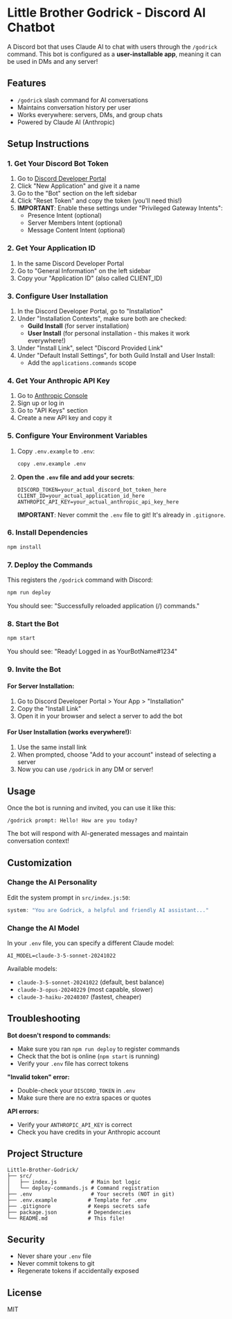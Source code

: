 # Little Brother Godrick - Discord AI Chatbot

A Discord bot that uses Claude AI to chat with users through the `/godrick` command. This bot is configured as a **user-installable app**, meaning it can be used in DMs and any server!

## Features

- `/godrick` slash command for AI conversations
- Maintains conversation history per user
- Works everywhere: servers, DMs, and group chats
- Powered by Claude AI (Anthropic)

## Setup Instructions

### 1. Get Your Discord Bot Token

1. Go to [Discord Developer Portal](https://discord.com/developers/applications)
2. Click "New Application" and give it a name
3. Go to the "Bot" section on the left sidebar
4. Click "Reset Token" and copy the token (you'll need this!)
5. **IMPORTANT**: Enable these settings under "Privileged Gateway Intents":
   - Presence Intent (optional)
   - Server Members Intent (optional)
   - Message Content Intent (optional)

### 2. Get Your Application ID

1. In the same Discord Developer Portal
2. Go to "General Information" on the left sidebar
3. Copy your "Application ID" (also called CLIENT_ID)

### 3. Configure User Installation

1. In the Discord Developer Portal, go to "Installation"
2. Under "Installation Contexts", make sure both are checked:
   - **Guild Install** (for server installation)
   - **User Install** (for personal installation - this makes it work everywhere!)
3. Under "Install Link", select "Discord Provided Link"
4. Under "Default Install Settings", for both Guild Install and User Install:
   - Add the `applications.commands` scope

### 4. Get Your Anthropic API Key

1. Go to [Anthropic Console](https://console.anthropic.com/)
2. Sign up or log in
3. Go to "API Keys" section
4. Create a new API key and copy it

### 5. Configure Your Environment Variables

1. Copy `.env.example` to `.env`:
   ```bash
   copy .env.example .env
   ```

2. **Open the `.env` file and add your secrets**:
   ```
   DISCORD_TOKEN=your_actual_discord_bot_token_here
   CLIENT_ID=your_actual_application_id_here
   ANTHROPIC_API_KEY=your_actual_anthropic_api_key_here
   ```

   **IMPORTANT**: Never commit the `.env` file to git! It's already in `.gitignore`.

### 6. Install Dependencies

```bash
npm install
```

### 7. Deploy the Commands

This registers the `/godrick` command with Discord:

```bash
npm run deploy
```

You should see: "Successfully reloaded application (/) commands."

### 8. Start the Bot

```bash
npm start
```

You should see: "Ready! Logged in as YourBotName#1234"

### 9. Invite the Bot

#### For Server Installation:
1. Go to Discord Developer Portal > Your App > "Installation"
2. Copy the "Install Link"
3. Open it in your browser and select a server to add the bot

#### For User Installation (works everywhere!):
1. Use the same install link
2. When prompted, choose "Add to your account" instead of selecting a server
3. Now you can use `/godrick` in any DM or server!

## Usage

Once the bot is running and invited, you can use it like this:

```
/godrick prompt: Hello! How are you today?
```

The bot will respond with AI-generated messages and maintain conversation context!

## Customization

### Change the AI Personality

Edit the system prompt in `src/index.js:50`:

```javascript
system: "You are Godrick, a helpful and friendly AI assistant..."
```

### Change the AI Model

In your `.env` file, you can specify a different Claude model:

```
AI_MODEL=claude-3-5-sonnet-20241022
```

Available models:
- `claude-3-5-sonnet-20241022` (default, best balance)
- `claude-3-opus-20240229` (most capable, slower)
- `claude-3-haiku-20240307` (fastest, cheaper)

## Troubleshooting

**Bot doesn't respond to commands:**
- Make sure you ran `npm run deploy` to register commands
- Check that the bot is online (`npm start` is running)
- Verify your `.env` file has correct tokens

**"Invalid token" error:**
- Double-check your `DISCORD_TOKEN` in `.env`
- Make sure there are no extra spaces or quotes

**API errors:**
- Verify your `ANTHROPIC_API_KEY` is correct
- Check you have credits in your Anthropic account

## Project Structure

```
Little-Brother-Godrick/
├── src/
│   ├── index.js           # Main bot logic
│   └── deploy-commands.js # Command registration
├── .env                   # Your secrets (NOT in git)
├── .env.example          # Template for .env
├── .gitignore            # Keeps secrets safe
├── package.json          # Dependencies
└── README.md             # This file!
```

## Security

- Never share your `.env` file
- Never commit tokens to git
- Regenerate tokens if accidentally exposed

## License

MIT
